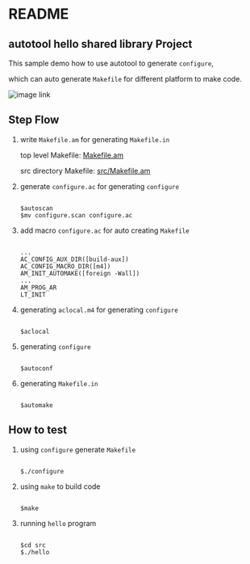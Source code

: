 # README

## autotool hello shared library Project

This sample demo how to use autotool to generate `configure`,

which can auto generate `Makefile` for different platform to make code.

![image link](https://github.com/ivan0124/my-study/blob/master/autotool_hello/image/autotool_20160511_1.png)

## Step Flow

1. write `Makefile.am` for generating `Makefile.in`

   top level Makefile: [Makefile.am](https://github.com/ivan0124/my-study/edit/master/autotool_hello_shared_library/Makefile.am)

   src directory Makefile: [src/Makefile.am](https://github.com/ivan0124/my-study/edit/master/autotool_hello_shared_library/src/Makefile.am)

2. generate `configure.ac` for generating `configure`

   ```text

   $autoscan
   $mv configure.scan configure.ac
   ```

3. add macro `configure.ac` for auto creating `Makefile`

   ```text

   ...
   AC_CONFIG_AUX_DIR([build-aux])
   AC_CONFIG_MACRO_DIR([m4])
   AM_INIT_AUTOMAKE([foreign -Wall])
   ...
   AM_PROG_AR
   LT_INIT
   ```

4. generating `aclocal.m4` for generating `configure`

   ```text

   $aclocal
   ```

5. generating `configure`

   ```text

   $autoconf
   ```

6. generating `Makefile.in`

   ```text

   $automake
   ```

## How to test

1. using `configure` generate `Makefile`

   ```text

   $./configure
   ```

2. using `make` to build code

   ```text

   $make
   ```

3. running `hello` program

   ```text

   $cd src
   $./hello
   ```


